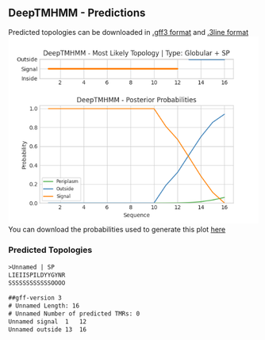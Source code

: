 ## DeepTMHMM - Predictions
Predicted topologies can be downloaded in [.gff3 format](TMRs.gff3) and [.3line format](predicted_topologies.3line)
![picture](plot.png)
You can download the probabilities used to generate this plot [here](Unnamed_probs.csv)
### Predicted Topologies
```
>Unnamed | SP
LIEIISPILDYYGYNR
SSSSSSSSSSSSOOOO

```


```
##gff-version 3
# Unnamed Length: 16
# Unnamed Number of predicted TMRs: 0
Unnamed	signal	1	12				
Unnamed	outside	13	16				

```
